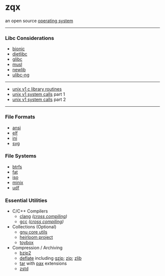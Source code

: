 # zqx
an open source [operating system](https://en.wikipedia.org/wiki/Operating_system)

---

### Libc Considerations
* [bionic](https://en.wikipedia.org/wiki/Bionic_(software))
* [dietlibc](https://en.wikipedia.org/wiki/Dietlibc)
* [glibc](https://en.wikipedia.org/wiki/Glibc)
* [musl](https://en.wikipedia.org/wiki/Musl)
* [newlib](https://en.wikipedia.org/wiki/Newlib)
* [ulibc-ng](https://en.wikipedia.org/wiki/UClibc)

---

* [unix v1 c library routines](https://www.bell-labs.com/usr/dmr/www/pdfs/man31.pdf)
* [unix v1 system calls](https://www.bell-labs.com/usr/dmr/www/pdfs/man21.pdf) part 1
* [unix v1 system calls](https://www.bell-labs.com/usr/dmr/www/pdfs/man22.pdf) part 2

---

### File Formats
* [ansi](https://en.wikipedia.org/wiki/ANSI_escape_code)
* [elf](https://en.wikipedia.org/wiki/Executable_and_Linkable_Format)
* [ini](https://en.wikipedia.org/wiki/INI_file)
* [svg](https://en.wikipedia.org/wiki/SVG)

### File Systems
* [btrfs](https://en.wikipedia.org/wiki/Btrfs)
* [fat](https://en.wikipedia.org/wiki/File_Allocation_Table)
* [iso](https://en.wikipedia.org/wiki/ISO_9660)
* [minix](http://ohm.hgesser.de/sp-ss2012/Intro-MinixFS.pdf)
* [udf](https://en.wikipedia.org/wiki/Universal_Disk_Format)

### Essential Utilities
* C/C++ Compilers
  - [clang](https://en.wikipedia.org/wiki/Clang) _([cross compiling](https://clang.llvm.org/docs/CrossCompilation.html))_
  - [gcc](https://en.wikipedia.org/wiki/GNU_Compiler_Collection) _([cross compiling](https://osdev.org/GCC_Cross-Compiler))_
* Collections (Optional)
  - [gnu core utils](https://en.wikipedia.org/wiki/GNU_Core_Utilities)
  - [heirloom project](https://heirloom.sourceforge.net/index.html)
  - [toybox](https://en.wikipedia.org/wiki/Toybox)
* Compression / Archiving
  - [bzip2](https://en.wikipedia.org/wiki/Bzip2)
  - [deflate](https://en.wikipedia.org/wiki/Deflate) including [gzip](https://en.wikipedia.org/wiki/Gzip); [zip](https://en.wikipedia.org/wiki/ZIP_(file_format)); [zlib](https://en.wikipedia.org/wiki/Zlib)
  - [tar](https://en.wikipedia.org/wiki/Tar_(computing)) with [pax](https://en.wikipedia.org/wiki/Pax_(command)) extensions
  - [zstd](https://en.wikipedia.org/wiki/Zstd)
